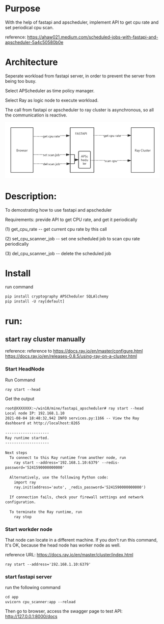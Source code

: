 
# Purpose
With the help of fastapi and apscheduler, implement API to get cpu rate and set periodical cpu scan.

reference:
https://ahaw021.medium.com/scheduled-jobs-with-fastapi-and-apscheduler-5a4c50580b0e

# Architecture

Seperate workload from fastapi server, in order to prevent the server from being too busy.

Select APScheduler as time policy manager.

Select Ray as logic node to execute workload.

The call from fastapi or apscheduler to ray cluster is asynchronous, so all the communication is reactive.

![components](pics/architect.png)

# Description:
To demostrating how to use fastapi and apscheduler

Requirements:
previde API to get CPU rate, and get it periodically

(1) get_cpu_rate -- get current cpu rate by this call

(2) set_cpu_scanner_job -- set one scheduled job to scan cpu rate periodically

(3) del_cpu_scanner_job -- delete the scheduled job


# Install

run command
```
pip install cryptography APSCheduler SQLAlchemy
pip install -U ray[default]
```

# run:
## start ray cluster manually

reference:
reference to  https://docs.ray.io/en/master/configure.html
https://docs.ray.io/en/releases-0.8.5/using-ray-on-a-cluster.html


### Start HeadNode

Run Command

```
ray start --head
```

Get the output
```
root@XXXXXXX:~/win10/mine/fastapi_apscheduler# ray start --head
Local node IP: 192.168.1.10
2021-08-04 18:48:32,942 INFO services.py:1166 -- View the Ray dashboard at http://localhost:8265

--------------------
Ray runtime started.
--------------------

Next steps
  To connect to this Ray runtime from another node, run
    ray start --address='192.168.1.10:6379' --redis-password='5241590000000000'

  Alternatively, use the following Python code:
    import ray
    ray.init(address='auto', _redis_password='5241590000000000')

  If connection fails, check your firewall settings and network configuration.

  To terminate the Ray runtime, run
    ray stop
```

### Start workder node 

That node can locate in a different machine.
If you don't run this command, It's OK, because the head node has worker node as well.

reference URL: https://docs.ray.io/en/master/cluster/index.html

```
ray start --address='192.168.1.10:6379'
```


### start fastapi server

run the following command
```
cd app
uvicorn cpu_scanner:app --reload
```

Then go to browser, access the swagger page to test API:
http://127.0.0.1:8000/docs



